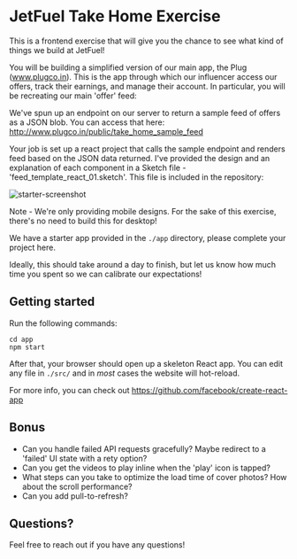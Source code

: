 # JetFuel Take Home Exercise

This is a frontend exercise that will give you the chance to see what kind of things we build at JetFuel!

You will be building a simplified version of our main app, the Plug (www.plugco.in). This is the app through which our influencer access our offers, track their earnings, and manage their account. In particular, you will be recreating our main 'offer' feed:

We've spun up an endpoint on our server to return a sample feed of offers as a JSON blob. You can access that here:
http://www.plugco.in/public/take_home_sample_feed

Your job is set up a react project that calls the sample endpoint and renders feed based on the JSON data returned. I've provided the design and an explanation of each component in a Sketch file - 'feed_template_react_01.sketch'. This file is included in the repository:

![starter-screenshot](https://i.imgur.com/ynkHNTC.png)

Note - We're only providing mobile designs. For the sake of this exercise, there's no need to build this for desktop!

We have a starter app provided in the `./app` directory, please complete your project here.

Ideally, this should take around a day to finish, but let us know how much time you spent so we can calibrate our expectations!


## Getting started

Run the following commands:

```
cd app
npm start
```

After that, your browser should open up a skeleton React app. You can edit any file in `./src/` and in _most_ cases the website will hot-reload.

For more info, you can check out https://github.com/facebook/create-react-app

## Bonus


- Can you handle failed API requests gracefully? Maybe redirect to a 'failed' UI state with a rety option? 
- Can you get the videos to play inline when the 'play' icon is tapped?
- What steps can you take to optimize the load time of cover photos? How about the scroll performance? 
- Can you add pull-to-refresh? 

## Questions?

Feel free to reach out if you have any questions!
